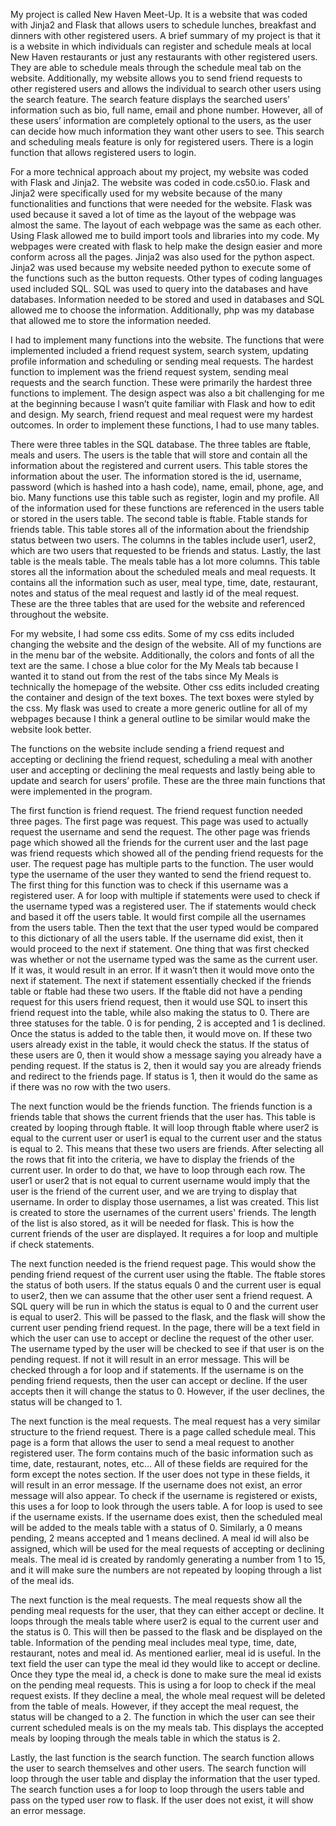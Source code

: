 My project is called New Haven Meet-Up. It is a website that was coded with Jinja2 and Flask that allows users to schedule lunches, breakfast and dinners with other registered users. A brief summary of my project is that it is a website in which individuals can register and schedule meals at local New Haven restaurants or just any restaurants with other registered users. They are able to schedule meals through the schedule meal tab on the website. Additionally, my website allows you to send friend requests to other registered users and allows the individual to search other users using the search feature. The search feature displays the searched users’ information such as bio, full name, email and phone number. However, all of these users’ information are completely optional to the users, as the user can decide how much information they want other users to see. This search and scheduling meals feature is only for registered users. There is a login function that allows registered users to login.

For a more technical approach about my project, my website was coded with Flask and Jinja2. The website was coded in code.cs50.io. Flask and Jinja2 were specifically used for my website because of the many functionalities and functions that were needed for the website. Flask was used because it saved a lot of time as the layout of the webpage was almost the same. The layout of each webpage was the same as each other. Using Flask allowed me to build import tools and libraries into my code. My webpages were created with flask to help make the design easier and more conform across all the pages. Jinja2 was also used for the python aspect. Jinja2 was used because my website needed python to execute some of the functions such as the button requests. Other types of coding languages used included SQL. SQL was used to query into the databases and have databases. Information needed to be stored and used in databases and SQL allowed me to choose the information. Additionally, php was my database that allowed me to store the information needed.

I had to implement many functions into the website. The functions that were implemented included a friend request system, search system, updating profile information and scheduling or sending meal requests. The hardest function to implement was the friend request system, sending meal requests and the search function. These were primarily the hardest three functions to implement. The design aspect was also a bit challenging for me at the beginning because I wasn’t quite familiar with Flask and how to edit and design. My search, friend request and meal request were my hardest outcomes. In order to implement these functions, I had to use many tables.

There were three tables in the SQL database. The three tables are ftable, meals and users. The users is the table that will store and contain all the information about the registered and current users. This table stores the information about the user. The information stored is the id, username, password (which is hashed into a hash code), name, email, phone, age, and bio. Many functions use this table such as register, login and my profile. All of the information used for these functions are referenced in the users table or stored in the users table. The second table is ftable. Ftable stands for friends table. This table stores all of the information about the friendship status between two users. The columns in the tables include user1, user2, which are two users that requested to be friends and status. Lastly, the last table is the meals table. The meals table has a lot more columns. This table stores all the information about the scheduled meals and meal requests. It contains all the information such as user, meal type, time, date, restaurant, notes and status of the meal request and lastly id of the meal request. These are the three tables that are used for the website and referenced throughout the website.

For my website, I had some css edits. Some of my css edits included changing the website and the design of the website. All of my functions are in the menu bar of the website. Additionally, the colors and fonts of all the text are the same. I chose a blue color for the My Meals tab because I wanted it to stand out from the rest of the tabs since My Meals is technically the homepage of the website. Other css edits included creating the container and design of the text boxes. The text boxes were styled by the css. My flask was used to create a more generic outline for all of my webpages because I think a general outline to be similar would make the website look better.

The functions on the website include sending a friend request and accepting or declining the friend request, scheduling a meal with another user and accepting or declining the meal requests and lastly being able to update and search for users’ profile. These are the three main functions that were implemented in the program.

The first function is friend request. The friend request function needed three pages. The first page was request. This page was used to actually request the username and send the request. The other page was friends page which showed all the friends for the current user and the last page was friend requests which showed all of the pending friend requests for the user. The request page has multiple parts to the function. The user would type the username of the user they wanted to send the friend request to. The first thing for this function was to check if this username was a registered user. A for loop with multiple if statements were used to check if the username typed was a registered user. The if statements would check and based it off the users table. It would first compile all the usernames from the users table. Then the text that the user typed would be compared to this dictionary of all the users table. If the username did exist, then it would proceed to the next if statement. One thing that was first checked was whether or not the username typed was the same as the current user. If it was, it would result in an error. If it wasn’t then it would move onto the next if statement. The next if statement essentially checked if the friends table or ftable had these two users. If the ftable did not have a pending request for this users friend request, then it would use SQL to insert this friend request into the table, while also making the status to 0. There are three statuses for the table. 0 is for pending, 2 is accepted and 1 is declined. Once the status is added to the table then, it would move on. If these two users already exist in the table, it would check the status. If the status of these users are 0, then it would show a message saying you already have a pending request. If the status is 2, then it would say you are already friends and redirect to the friends page. If status is 1, then it would do the same as if there was no row with the two users.

The next function would be the friends function. The friends function is a friends table that shows the current friends that the user has. This table is created by looping through ftable. It will loop through ftable where user2 is equal to the current user or user1 is equal to the current user and the status is equal to 2. This means that these two users are friends. After selecting all the rows that fit into the criteria, we have to display the friends of the current user. In order to do that, we have to loop through each row. The user1 or user2 that is not equal to current username would imply that the user is the friend of the current user, and we are trying to display that username. In order to display those usernames, a list was created. This list is created to store the usernames of the current users' friends. The length of the list is also stored, as it will be needed for flask. This is how the current friends of the user are displayed. It requires a for loop and multiple if check statements.

The next function needed is the friend request page. This would show the pending friend request of the current user using the ftable. The ftable stores the status of both users. If the status equals 0 and the current user is equal to user2, then we can assume that the other user sent a friend request. A SQL query will be run in which the status is equal to 0 and the current user is equal to user2. This will be passed to the flask, and the flask will show the current user pending friend request. In the page, there will be a text field in which the user can use to accept or decline the request of the other user. The username typed by the user will be checked to see if that user is on the pending request. If not it will result in an error message. This will be checked through a for loop and if statements. If the username is on the pending friend requests, then the user can accept or decline. If the user accepts then it will change the status to 0. However, if the user declines, the status will be changed to 1.

The next function is the meal requests. The meal request has a very similar structure to the friend request. There is a page called schedule meal. This page is a form that allows the user to send a meal request to another registered user. The form contains much of the basic information such as time, date, restaurant, notes, etc… All of these fields are required for the form except the notes section. If the user does not type in these fields, it will result in an error message. If the username does not exist, an error message will also appear. To check if the username is registered or exists, this uses a for loop to look through the users table. A for loop is used to see if the username exists. If the username does exist, then the scheduled meal will be added to the meals table with a status of 0. Similarly, a 0 means pending, 2 means accepted and 1 means declined. A meal id will also be assigned, which will be used for the meal requests of accepting or declining meals. The meal id is created by randomly generating a number from 1 to 15, and it will make sure the numbers are not repeated by looping through a list of the meal ids.

The next function is the meal requests. The meal requests show all the pending meal requests for the user, that they can either accept or decline. It loops through the meals table where user2 is equal to the current user and the status is 0. This will then be passed to the flask and be displayed on the table. Information of the pending meal includes meal type, time, date, restaurant, notes and meal id. As mentioned earlier, meal id is useful. In the text field the user can type the meal id they would like to accept or decline. Once they type the meal id, a check is done to make sure the meal id exists on the pending meal requests. This is using a for loop to check if the meal request exists. If they decline a meal, the whole meal request will be deleted from the table of meals. However, if they accept the meal request, the status will be changed to a 2. The function in which the user can see their current scheduled meals is on the my meals tab. This displays the accepted meals by looping through the meals table in which the status is 2.

Lastly, the last function is the search function. The search function allows the user to search themselves and other users. The search function will loop through the user table and display the information that the user typed. The search function uses a for loop to loop through the users table and pass on the typed user row to flask. If the user does not exist, it will show an error message.






